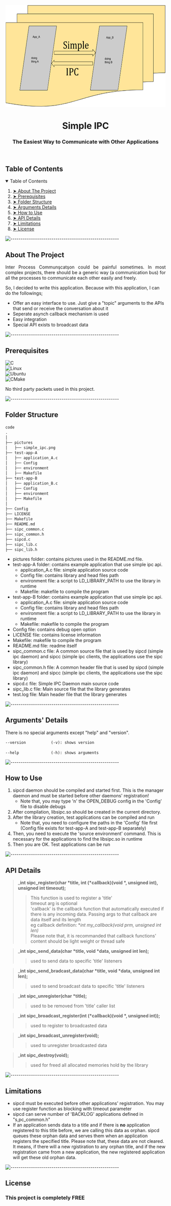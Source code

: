 <p align="center"> 
  <img src="pictures/simple_ipc.png" width="600px" height="320px">
</p>
<h1 align="center"> Simple IPC </h1>
<h3 align="center"> The Easiest Way to Communicate with Other Applications </h3>  

</br>

<!-- TABLE OF CONTENTS -->
<h2 id="table-of-contents"> Table of Contents</h2>

<details open="open">
  <summary>Table of Contents</summary>
  <ol>
    <li><a href="#about-the-project"> ➤ About The Project</a></li>
    <li><a href="#prerequisites"> ➤ Prerequisites</a></li>
    <li><a href="#folder-structure"> ➤ Folder Structure</a></li>
    <li><a href="#arguments-details"> ➤ Arguments Details</a></li>
    <li><a href="#how-to-use"> ➤ How to Use</a></li>
    <li><a href="#api-details"> ➤ API Details</a></li>
    <li><a href="#limitations"> ➤ Limitations</a></li>
    <li><a href="#license"> ➤ License</a></li>
  </ol>
</details>

![-----------------------------------------------------](https://raw.githubusercontent.com/andreasbm/readme/master/assets/lines/rainbow.png)

<!-- ABOUT THE PROJECT -->
<h2 id="about-the-project"> About The Project</h2>

<p align="justify"> 
  Inter Process Communşcatşon could be painful sometimes. In most complex projects, there should be a generic way (a communication bus) for all the processes to communicate each other easily and freely.

  So, I decided to write this application. Because with this application, I can do the followings;

  * Offer an easy interface to use. Just give a "topic" arguments to the APIs that send or receive the conversation about it
  * Seperate asynch callback mechanism is used
  * Easy integration
  * Special API exists to broadcast data

</p>

![-----------------------------------------------------](https://raw.githubusercontent.com/andreasbm/readme/master/assets/lines/rainbow.png)

<!-- PREREQUISITES -->
<h2 id="prerequisites"> Prerequisites</h2>

![C](https://img.shields.io/badge/c-%2300599C.svg?style=for-the-badge&logo=c&logoColor=white) <br>
![Linux](https://img.shields.io/badge/Linux-FCC624?style=for-the-badge&logo=linux&logoColor=black) <br>
![Ubuntu](https://img.shields.io/badge/Ubuntu-E95420?style=for-the-badge&logo=ubuntu&logoColor=white) <br>
![CMake](https://img.shields.io/badge/CMake-064F8C?style=for-the-badge&logo=cmake&logoColor=white) <br>

No third party packets used in this project.

![-----------------------------------------------------](https://raw.githubusercontent.com/andreasbm/readme/master/assets/lines/rainbow.png)

<!-- FOLDER STRUCTURE -->
<h2 id="folder-structure"> Folder Structure</h2>

    code
    .
    │
    ├── pictures
    │   ├── simple_ipc.png
    ├── test-app-A
    │   ├── application_A.c
    │   ├── Config
    │   ├── environment
    │   ├── Makefile
    ├── test-app-B
    │   ├── application_B.c
    │   ├── Config
    │   ├── environment
    │   ├── Makefile
    │
    ├── Config
    ├── LICENSE 
    ├── Makefile  
    ├── README.md 
    ├── sipc_common.c  
    ├── sipc_common.h   
    ├── sipcd.c  
    ├── sipc_lib.c  
    ├── sipc_lib.h

* pictures folder: contains pictures used in the README.md file.
* test-app-A folder: contains example application that use simple ipc api.
    * application_A.c file: simple application source code
    * Config file: contains library and head files path
    * environment file: a script to LD_LIBRARY_PATH to use the library in runtime
    * Makefile: makefile to compile the program
* test-app-B folder: contains example application that use simple ipc api.
    * application_A.c file: simple application source code
    * Config file: contains library and head files path
    * environment file: a script to LD_LIBRARY_PATH to use the library in runtime
    * Makefile: makefile to compile the program
* Config file: contains debug open option
* LICENSE file: contains license information
* Makefile: makefile to compile the program
* README.md file: readme itself
* sipc_common.c file: A common source file that is used by sipcd (simple ipc daemon) and sipcc (simple ipc clients, the applications use the sipc library)
* sipc_common.h file: A common header file that is used by sipcd (simple ipc daemon) and sipcc (simple ipc clients, the applications use the sipc library)
* sipcd.c file: Simple IPC Daemon main source code
* sipc_lib.c file: Main source file that the library generates  
* test.log file: Main header file that the library generates  

![-----------------------------------------------------](https://raw.githubusercontent.com/andreasbm/readme/master/assets/lines/rainbow.png)

<!-- ARGUMENTS -->
<h2 id="arguments-details"> Arguments' Details</h2>
<p>    

There is no special arguments except "help" and "version".

	--version         	(-v): shows version

	--help            	(-h): shows arguments



![-----------------------------------------------------](https://raw.githubusercontent.com/andreasbm/readme/master/assets/lines/rainbow.png)

<!-- HOWTO -->
<h2 id="how-to-use"> How to Use</h2>

1. sipcd daemon should be compiled and started first. This is the manager daemon and must be started before other daemons' registration!
    - Note that, you may type 'n' the OPEN_DEBUG config in the 'Config' file to disable debugs
2. After compilation, libsipc.so should be created in the current directory.
3. After the library creation, test applications can be compiled and run
    - Note that, you need to configure the paths in the 'Config' file first (Config file exists for test-app-A and test-app-B separately)
4.  Then, you need to execute the 'source environment' command. This is necessary for the applications to find the libsipc.so in runtime
5. Then you are OK. Test applications can be run

![-----------------------------------------------------](https://raw.githubusercontent.com/andreasbm/readme/master/assets/lines/rainbow.png)

<!-- APIDETAILS -->
<h2 id="api-details"> API Details</h2>


> ___int sipc_register(char *title, int (*callback)(void *, unsigned int), unsigned int timeout);__  
>> This function is used to register a 'title'  
>> timeout arg is optional  
>> 'callback' is the callback function that automatically executed if there is any incoming data. Passing args to that callback are data itself and its length  
>> eg callback definition: **int my_callback(void *prm, unsigned int len)**  
>> Please note that, it is recommanded that callback functions' content should be light weight or thread safe

> ___int sipc_send_data(char *title, void *data, unsigned int len);__  
>> used to send data to specific 'title' listeners  

> ___int sipc_send_bradcast_data(char *title, void *data, unsigned int len);__  
>> used to send broadcast data to specific 'title' listeners  

> ___int sipc_unregister(char *title);__  
>> used to be removed from 'title' caller list  

> ___int sipc_broadcast_register(int (*callback)(void *, unsigned int));__  
>> used to register to broadcasted data  

> ___int sipc_broadcast_unregister(void);__  
>> used to unregister broadcasted data  

> ___int sipc_destroy(void);__  
>> used for freed all allocated memories hold by the library  

![-----------------------------------------------------](https://raw.githubusercontent.com/andreasbm/readme/master/assets/lines/rainbow.png)

<!-- LIMITS -->
<h2 id="limitations"> Limitations</h2>

* sipcd must be executed before other applications' registration. You may use register function as blocking with timeout parameter
* sipcd can serve number of 'BACKLOG' applications defined in "s,pc_common.h"
* If an application sends data to a title and if there is **no** application registered to this title before, we are calling this data as orphan. sipcd queues these orphan data and serves them when an application registers the specified title. Please note that, these data are not cleared. It means, if there will a new rgistiration to any orphan title, and if the new registration came from a new application, the new registered application will get these old orphan data.

![-----------------------------------------------------](https://raw.githubusercontent.com/andreasbm/readme/master/assets/lines/rainbow.png)

<!-- LICENSE -->
<h2 id="license"> License</h2>

<h3 align="left"> This project is completely FREE </h3>

